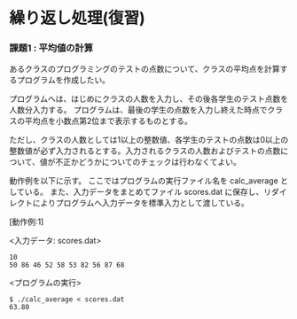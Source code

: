 # 繰り返し処理(復習)

### 課題1 : 平均値の計算
あるクラスのプログラミングのテストの点数について、クラスの平均点を計算するプログラムを作成したい。

プログラムへは、はじめにクラスの人数を入力し、その後各学生のテスト点数を人数分入力する。
プログラムは、最後の学生の点数を入力し終えた時点でクラスの平均点を小数点第2位まで表示するものとする。

ただし、クラスの人数としては1以上の整数値、各学生のテストの点数は0以上の整数値が必ず入力されるとする。入力されるクラスの人数およびテストの点数について、値が不正かどうかについてのチェックは行わなくてよい。

動作例を以下に示す。
ここではプログラムの実行ファイル名を calc_average としている。
また、入力データをまとめてファイル scores.dat に保存し、リダイレクトによりプログラムへ入力データを標準入力として渡している。

[動作例:1]

<入力データ: scores.dat>
````
10
50 86 46 52 58 53 82 56 87 68
````

<プログラムの実行>
````
$ ./calc_average < scores.dat
63.80
````
